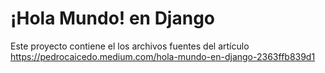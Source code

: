 # ¡Hola Mundo! en Django

Este proyecto contiene el los archivos fuentes del artículo https://pedrocaicedo.medium.com/hola-mundo-en-django-2363ffb839d1